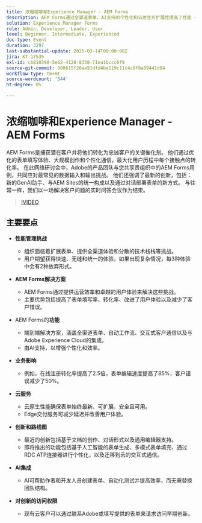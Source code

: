 ```yaml
---
title: 浓缩咖啡和Experience Manager - AEM Forms
description: AEM Forms通过全渠道表单、AI支持的个性化和云原生可扩展性提高了性能 — 实现了2.5倍的转化，编辑速度提升了85%，错误减少了50%。
solution: Experience Manager Forms
role: Admin, Developer, Leader, User
level: Beginner, Intermediate, Experienced
doc-type: Event
duration: 3297
last-substantial-update: 2025-03-14T00:00:00Z
jira: KT-17535
exl-id: cb810398-5e62-4128-8338-71ea1bccc6f9
source-git-commit: 088615f28aa91dfd4ba119c11c4c9f8a89441d84
workflow-type: tm+mt
source-wordcount: '344'
ht-degree: 0%

---
```


# 浓缩咖啡和Experience Manager - AEM Forms

AEM Forms是捕获潜在客户并将他们转化为忠诚客户的关键催化剂。 他们通过优化的表单填写体验、大规模创作和个性化通信，最大化用户历程中每个接触点的转化率。 在此网络研讨会中，Adobe的产品团队与您共享贵组织中的AEM Forms用例，共同应对最常见的数据输入和输出挑战。 他们还强调了最新的创新，包括：新的GenAI助手、与AEM Sites的统一构成以及通过对话部署表单的新方式。 与往常一样，我们以一场解决客户问题的实时问答会议作为结束。

>[!VIDEO](https://video.tv.adobe.com/v/3451636/?learn=on&enablevpops)

## 主要要点


* **性能管理挑战**

   * 组织面临着扩展表单、提供全渠道体验和分散的技术栈栈等挑战。
   * 用户期望获得快速、无缝和统一的体验，如果出现复杂情况，每3种体验中会有2种放弃形式。

* **AEM Forms解决方案**

   * AEM Forms通过提供运营效率和卓越的用户体验来解决这些挑战。
   * 主要优势包括提高了表单填写率、转化率、改进了用户体验以及减少了客户错误。

* AEM Forms的&#x200B;**功能**

   * 端到端解决方案，涵盖全渠道表单、自动工作流、交互式客户通信以及与Adobe Experience Cloud的集成。
   * 由AI支持，以增强个性化和效率。

* **业务影响**

   * 例如，在线注册转化率提高了2.5倍，表单编辑速度提高了85%，客户错误减少了50%。

* **云服务**

   * 云原生性能确保表单始终最新、可扩展、安全且可用。
   * Edge交付服务可减少延迟并改善用户体验。

* **创新和路线图**

   * 最近的创新包括基于文档的创作、对话形式以及通用编辑器支持。
   * 即将推出的功能包括基于人工智能的表单生成、多模式表单填充、通过RDC ATP连接器进行个性化，以及迁移到云的交互式通信。

* **AI集成**

   * AI可帮助作者和开发人员创建表单、自动化测试并提高效率，而无需替换团队结构。

* **对创新的访问权限**

   * 现有云客户可以通过联系Adobe或填写提供的表单来请求访问早期创新。

